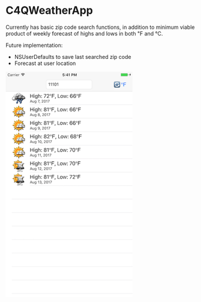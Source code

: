 # C4QWeatherApp

Currently has basic zip code search functions, in addition to minimum viable product of weekly forecast of highs and lows in both ℉ and ℃.

Future implementation: 
- NSUserDefaults to save last searched zip code
- Forecast at user location

![screenshot](https://github.com/viczhong/C4QWeatherApp/blob/master/images/Screenshot.png "Screenshot")
